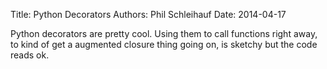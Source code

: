 Title: Python Decorators
Authors: Phil Schleihauf
Date: 2014-04-17

Python decorators are pretty cool. Using them to call functions right away, to kind of get a augmented closure thing going on, is sketchy but the code reads ok.
